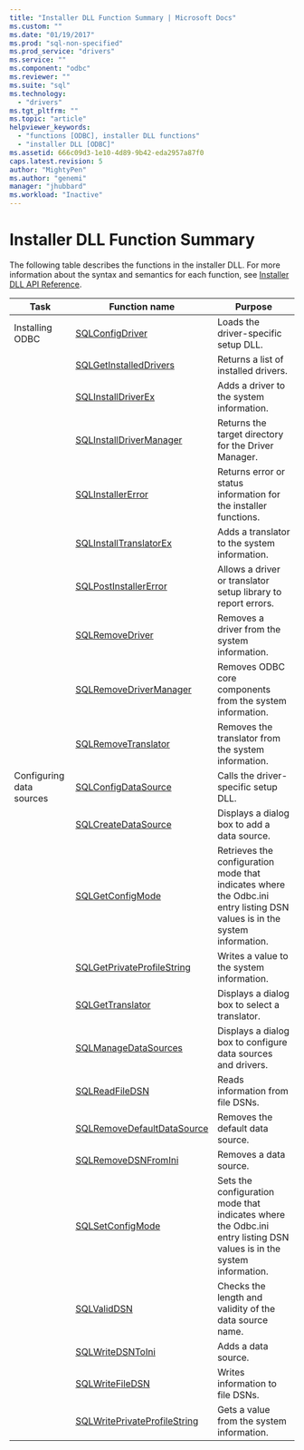 ```yaml
---
title: "Installer DLL Function Summary | Microsoft Docs"
ms.custom: ""
ms.date: "01/19/2017"
ms.prod: "sql-non-specified"
ms.prod_service: "drivers"
ms.service: ""
ms.component: "odbc"
ms.reviewer: ""
ms.suite: "sql"
ms.technology: 
  - "drivers"
ms.tgt_pltfrm: ""
ms.topic: "article"
helpviewer_keywords: 
  - "functions [ODBC], installer DLL functions"
  - "installer DLL [ODBC]"
ms.assetid: 666c09d3-1e10-4d89-9b42-eda2957a87f0
caps.latest.revision: 5
author: "MightyPen"
ms.author: "genemi"
manager: "jhubbard"
ms.workload: "Inactive"
---
```

# Installer DLL Function Summary
The following table describes the functions in the installer DLL. For more information about the syntax and semantics for each function, see [Installer DLL API Reference](../../../odbc/reference/syntax/installer-dll-api-reference-function.md).  
  
|Task|Function name|Purpose|  
|----------|-------------------|-------------|  
|Installing ODBC|[SQLConfigDriver](../../../odbc/reference/syntax/sqlconfigdriver-function.md)|Loads the driver-specific setup DLL.|  
||[SQLGetInstalledDrivers](../../../odbc/reference/syntax/sqlgetinstalleddrivers-function.md)|Returns a list of installed drivers.|  
||[SQLInstallDriverEx](../../../odbc/reference/syntax/sqlinstalldriverex-function.md)|Adds a driver to the system information.|  
||[SQLInstallDriverManager](../../../odbc/reference/syntax/sqlinstalldrivermanager-function.md)|Returns the target directory for the Driver Manager.|  
||[SQLInstallerError](../../../odbc/reference/syntax/sqlinstallererror-function.md)|Returns error or status information for the installer functions.|  
||[SQLInstallTranslatorEx](../../../odbc/reference/syntax/sqlinstalltranslatorex-function.md)|Adds a translator to the system information.|  
||[SQLPostInstallerError](../../../odbc/reference/syntax/sqlpostinstallererror-function.md)|Allows a driver or translator setup library to report errors.|  
||[SQLRemoveDriver](../../../odbc/reference/syntax/sqlremovedriver-function.md)|Removes a driver from the system information.|  
||[SQLRemoveDriverManager](../../../odbc/reference/syntax/sqlremovedrivermanager-function.md)|Removes ODBC core components from the system information.|  
||[SQLRemoveTranslator](../../../odbc/reference/syntax/sqlremovetranslator-function.md)|Removes the translator from the system information.|  
|Configuring data sources|[SQLConfigDataSource](../../../odbc/reference/syntax/sqlconfigdatasource-function.md)|Calls the driver-specific setup DLL.|  
||[SQLCreateDataSource](../../../odbc/reference/syntax/sqlcreatedatasource-function.md)|Displays a dialog box to add a data source.|  
||[SQLGetConfigMode](../../../odbc/reference/syntax/sqlgetconfigmode-function.md)|Retrieves the configuration mode that indicates where the Odbc.ini entry listing DSN values is in the system information.|  
||[SQLGetPrivateProfileString](../../../odbc/reference/syntax/sqlgetprivateprofilestring-function.md)|Writes a value to the system information.|  
||[SQLGetTranslator](../../../odbc/reference/syntax/sqlgettranslator-function.md)|Displays a dialog box to select a translator.|  
||[SQLManageDataSources](../../../odbc/reference/syntax/sqlmanagedatasources.md)|Displays a dialog box to configure data sources and drivers.|  
||[SQLReadFileDSN](../../../odbc/reference/syntax/sqlreadfiledsn-function.md)|Reads information from file DSNs.|  
||[SQLRemoveDefaultDataSource](../../../odbc/reference/syntax/sqlremovedefaultdatasource-function.md)|Removes the default data source.|  
||[SQLRemoveDSNFromIni](../../../odbc/reference/syntax/sqlremovedsnfromini-function.md)|Removes a data source.|  
||[SQLSetConfigMode](../../../odbc/reference/syntax/sqlsetconfigmode-function.md)|Sets the configuration mode that indicates where the Odbc.ini entry listing DSN values is in the system information.|  
||[SQLValidDSN](../../../odbc/reference/syntax/sqlvaliddsn-function.md)|Checks the length and validity of the data source name.|  
||[SQLWriteDSNToIni](../../../odbc/reference/syntax/sqlwritedsntoini-function.md)|Adds a data source.|  
||[SQLWriteFileDSN](../../../odbc/reference/syntax/sqlwritefiledsn-function.md)|Writes information to file DSNs.|  
||[SQLWritePrivateProfileString](../../../odbc/reference/syntax/sqlwriteprivateprofilestring-function.md)|Gets a value from the system information.|
